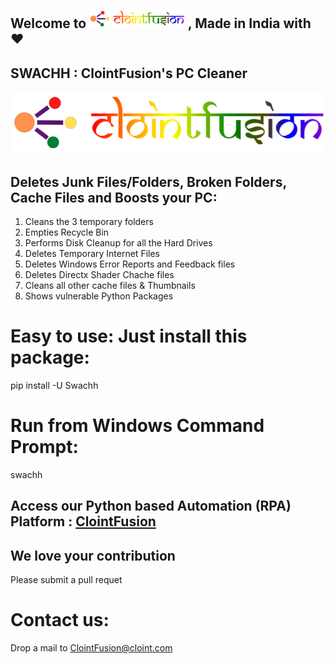 ## Welcome to <img src="https://raw.githubusercontent.com/ClointFusion/Image_ICONS_GIFs/main/Cloint-LOGO-New.png" height="30"> , Made in India with &#10084;&#65039; 
## SWACHH : ClointFusion's PC Cleaner

<img src="https://raw.githubusercontent.com/ClointFusion/Image_ICONS_GIFs/main/Cloint-LOGO-New.png">

## Deletes Junk Files/Folders, Broken Folders, Cache Files and Boosts your PC:

1) Cleans the 3 temporary folders
2) Empties Recycle Bin
3) Performs Disk Cleanup for all the Hard Drives
4) Deletes Temporary Internet Files
5) Deletes Windows Error Reports and Feedback files
6) Deletes Directx Shader Chache files
7) Cleans all other cache files & Thumbnails
9) Shows vulnerable Python Packages

# Easy to use: Just install this package:
pip install -U Swachh

# Run from Windows Command Prompt: 
swachh

## Access our Python based Automation (RPA) Platform : <a href="https://pypi.org/project/ClointFusion" target='_blank'>ClointFusion</a>

## We love your contribution
Please submit a pull requet

# Contact us: 
Drop a mail to ClointFusion@cloint.com
